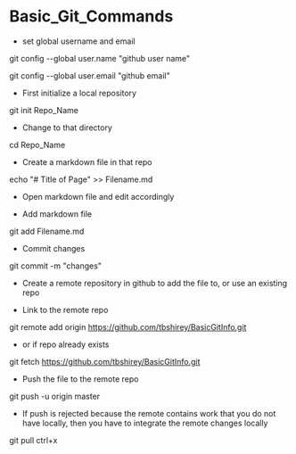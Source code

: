 # Basic_Git_Commands

* set global username and email

git config --global user.name "github user name"

git config --global user.email "github email"

* First initialize a local repository

git init Repo_Name

* Change to that directory

cd Repo_Name

* Create a markdown file in that repo

echo "# Title of Page" >> Filename.md

* Open markdown file and edit accordingly

* Add markdown file

git add Filename.md

* Commit changes

git commit -m "changes"

* Create a remote repository in github to add the file to, or use an existing repo

* Link to the remote repo

git remote add origin https://github.com/tbshirey/BasicGitInfo.git

  * or if repo already exists

git fetch https://github.com/tbshirey/BasicGitInfo.git

* Push the file to the remote repo

git push -u origin master

* If push is rejected because the remote contains work that you do not have locally, then you have to integrate the remote changes locally

git pull
ctrl+x



